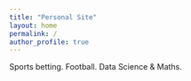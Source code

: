 ```yaml
---
title: "Personal Site"
layout: home
permalink: /
author_profile: true
---
```


Sports betting.  Football.  Data Science & Maths.

